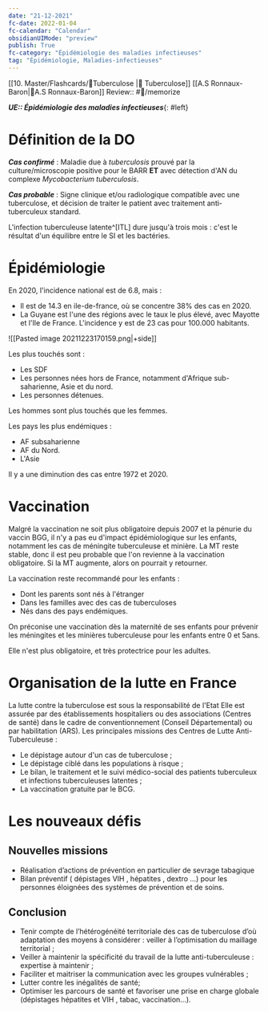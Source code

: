 ```yaml
---
date: "21-12-2021"
fc-date: 2022-01-04
fc-calendar: "Calendar"
obsidianUIMode: "preview"
publish: True
fc-category: "Épidémiologie des maladies infectieuses"
tag: "Épidémiologie, Maladies-infectieuses"
---
```

[[10. Master/Flashcards/🦠Tuberculose |🦠 Tuberculose]]
[[A.S Ronnaux-Baron|🦠A.S Ronnaux-Baron]]
Review:: #🎒/memorize

***UE:: Épidémiologie des maladies infectieuses***{: #left}  

# Définition de la DO
*__Cas confirmé__* : Maladie due à *tuberculosis* prouvé par la culture/microscopie positive pour le BARR **ET** avec détection d'AN du complexe *Mycobacterium tuberculosis*.

*__Cas probable__* : Signe clinique et/ou radiologique compatible avec une tuberculose, et décision de traiter le patient avec traitement anti-tuberculeux standard.


L'infection tuberculeuse latente^[ITL] dure jusqu'à trois mois : c'est le résultat d'un équilibre entre le SI et les bactéries.

# Épidémiologie

En 2020, l'incidence national est de 6.8, mais :
- Il est de 14.3 en ile-de-france, où se concentre 38% des cas en 2020.
- La Guyane est l'une des régions avec le taux le plus élevé, avec Mayotte et l'Ile de France. L'incidence y est de 23 cas pour 100.000 habitants.

![[Pasted image 20211223170159.png|+side]]

Les plus touchés sont :
- Les SDF
- Les personnes nées hors de France, notamment d'Afrique sub-saharienne, Asie et du nord.
- Les personnes détenues.

Les hommes sont plus touchés que les femmes.

Les pays les plus endémiques :
- AF subsaharienne
- AF du Nord.
- L'Asie

Il y a une diminution des cas entre 1972 et 2020.

# Vaccination
Malgré la vaccination ne soit plus obligatoire depuis 2007 et la pénurie du vaccin BGG, il n'y a pas eu d'impact épidémiologique sur les enfants, notamment les cas de méningite tuberculeuse et minière. La MT reste stable, donc il est peu probable que l'on revienne à la vaccination obligatoire. Si la MT augmente, alors on pourrait y retourner.

La vaccination reste recommandé pour les enfants :
- Dont les parents sont nés à l'étranger
- Dans les familles avec des cas de tuberculoses
- Nés dans des pays endémiques.

On préconise une vaccination dès la maternité de ses enfants pour prévenir les méningites et les minières tuberculeuse pour les enfants entre 0 et 5ans.

Elle n'est plus obligatoire, et très protectrice pour les adultes.

# Organisation de la lutte en France
La lutte contre la tuberculose est sous la responsabilité de l'Etat Elle est assurée par des établissements hospitaliers ou des associations (Centres de santé) dans le cadre de conventionnement (Conseil Départemental) ou par habilitation (ARS). Les principales missions des Centres de Lutte Anti-Tuberculeuse :
- Le dépistage autour d'un cas de tuberculose ;
- Le dépistage ciblé dans les populations à risque ;
- Le bilan, le traitement et le suivi médico-social des patients tuberculeux et infections tuberculeuses latentes ;
- La vaccination gratuite par le BCG.

# Les nouveaux défis
## Nouvelles missions
- Réalisation d’actions de prévention en particulier de sevrage tabagique
- Bilan préventif ( dépistages VIH , hépatites , dextro …) pour les personnes éloignées des systèmes de prévention et de soins.

## Conclusion
- Tenir compte de l’hétérogénéité territoriale des cas de tuberculose d’où adaptation des moyens à considérer : veiller à l’optimisation du maillage territorial ;
- Veiller à maintenir la spécificité du travail de la lutte anti-tuberculeuse : expertise à maintenir ;
- Faciliter et maitriser la communication avec les groupes vulnérables ;
- Lutter contre les inégalités de santé;
- Optimiser les parcours de santé et favoriser une prise en charge globale (dépistages hépatites et VIH , tabac, vaccination…).